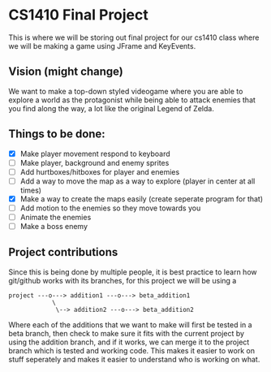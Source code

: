 # CS1410 Final Project
This is where we will be storing out final project for our cs1410 class where we will be making a game using JFrame and KeyEvents.

## Vision (might change)
We want to make a top-down styled videogame where you are able to explore a world as the protagonist while being able to attack enemies that you find along the way, a lot like the original Legend of Zelda.
## Things to be done:
- [x] Make player movement respond to keyboard
- [ ] Make player, background and enemy sprites
- [ ] Add hurtboxes/hitboxes for player and enemies
- [ ] Add a way to move the map as a way to explore (player in center at all times)
- [x] Make a way to create the maps easily (create seperate program for that)
- [ ] Add motion to the enemies so they move towards you
- [ ] Animate the enemies
- [ ] Make a boss enemy

## Project contributions
Since this is being done by multiple people, it is best practice to learn how git/github works with its branches, for this project we will be using a

```
project ---o---> addition1 ---o---> beta_addition1
            \
             \--> addition2 ---o---> beta_addition2

```

Where each of the additions that we want to make will first be tested in a beta branch, then check to make sure it fits with the current project by using the addition branch, and if it works, we can merge it to the project branch which is tested and working code. This makes it easier to work on stuff seperately and makes it easier to understand who is working on what.
